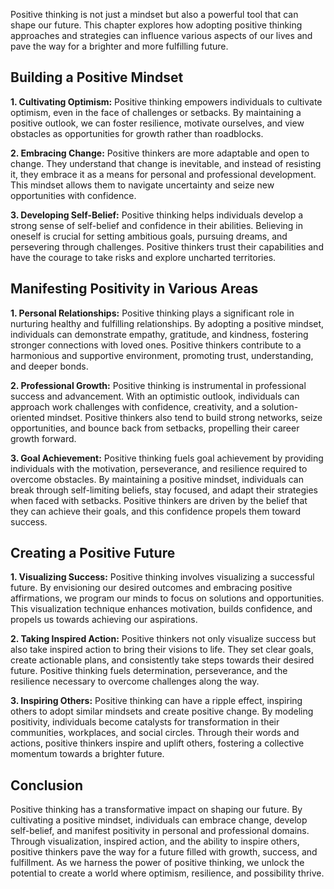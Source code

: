 
Positive thinking is not just a mindset but also a powerful tool that can shape our future. This chapter explores how adopting positive thinking approaches and strategies can influence various aspects of our lives and pave the way for a brighter and more fulfilling future.

Building a Positive Mindset
---------------------------

**1. Cultivating Optimism:** Positive thinking empowers individuals to cultivate optimism, even in the face of challenges or setbacks. By maintaining a positive outlook, we can foster resilience, motivate ourselves, and view obstacles as opportunities for growth rather than roadblocks.

**2. Embracing Change:** Positive thinkers are more adaptable and open to change. They understand that change is inevitable, and instead of resisting it, they embrace it as a means for personal and professional development. This mindset allows them to navigate uncertainty and seize new opportunities with confidence.

**3. Developing Self-Belief:** Positive thinking helps individuals develop a strong sense of self-belief and confidence in their abilities. Believing in oneself is crucial for setting ambitious goals, pursuing dreams, and persevering through challenges. Positive thinkers trust their capabilities and have the courage to take risks and explore uncharted territories.

Manifesting Positivity in Various Areas
---------------------------------------

**1. Personal Relationships:** Positive thinking plays a significant role in nurturing healthy and fulfilling relationships. By adopting a positive mindset, individuals can demonstrate empathy, gratitude, and kindness, fostering stronger connections with loved ones. Positive thinkers contribute to a harmonious and supportive environment, promoting trust, understanding, and deeper bonds.

**2. Professional Growth:** Positive thinking is instrumental in professional success and advancement. With an optimistic outlook, individuals can approach work challenges with confidence, creativity, and a solution-oriented mindset. Positive thinkers also tend to build strong networks, seize opportunities, and bounce back from setbacks, propelling their career growth forward.

**3. Goal Achievement:** Positive thinking fuels goal achievement by providing individuals with the motivation, perseverance, and resilience required to overcome obstacles. By maintaining a positive mindset, individuals can break through self-limiting beliefs, stay focused, and adapt their strategies when faced with setbacks. Positive thinkers are driven by the belief that they can achieve their goals, and this confidence propels them toward success.

Creating a Positive Future
--------------------------

**1. Visualizing Success:** Positive thinking involves visualizing a successful future. By envisioning our desired outcomes and embracing positive affirmations, we program our minds to focus on solutions and opportunities. This visualization technique enhances motivation, builds confidence, and propels us towards achieving our aspirations.

**2. Taking Inspired Action:** Positive thinkers not only visualize success but also take inspired action to bring their visions to life. They set clear goals, create actionable plans, and consistently take steps towards their desired future. Positive thinking fuels determination, perseverance, and the resilience necessary to overcome challenges along the way.

**3. Inspiring Others:** Positive thinking can have a ripple effect, inspiring others to adopt similar mindsets and create positive change. By modeling positivity, individuals become catalysts for transformation in their communities, workplaces, and social circles. Through their words and actions, positive thinkers inspire and uplift others, fostering a collective momentum towards a brighter future.

Conclusion
----------

Positive thinking has a transformative impact on shaping our future. By cultivating a positive mindset, individuals can embrace change, develop self-belief, and manifest positivity in personal and professional domains. Through visualization, inspired action, and the ability to inspire others, positive thinkers pave the way for a future filled with growth, success, and fulfillment. As we harness the power of positive thinking, we unlock the potential to create a world where optimism, resilience, and possibility thrive.
